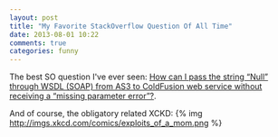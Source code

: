 ```yaml
---
layout: post
title: "My Favorite StackOverflow Question Of All Time"
date: 2013-08-01 10:22
comments: true
categories: funny
---
```


The best SO question I've ever seen: [How can I pass the string “Null” through WSDL (SOAP) from AS3 to ColdFusion web service without receiving a “missing parameter error”?](http://stackoverflow.com/questions/4456438/how-can-i-pass-the-string-null-through-wsdl-soap-from-as3-to-coldfusion-web?rq=1).

And of course, the obligatory related XCKD:
{% img http://imgs.xkcd.com/comics/exploits_of_a_mom.png %}
